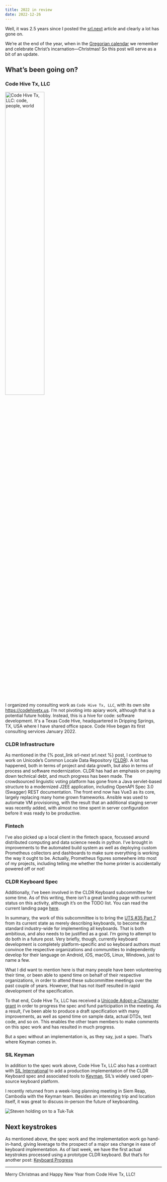 ```yaml
---
title: 2022 in review
date: 2022-12-26
---
```


Well, it was 2.5 years since I posted the [srl.next](https://srl295.github.io/2020/07/16/srl-next/) article and clearly a lot has gone on.

We’re at the end of the year, when in the [Gregorian calendar](https://en.wikipedia.org/wiki/Gregorian_calendar) we remember and celebrate Christ’s incarnation—Christmas!  So this post will serve as a bit of an update.

##  What’s been going on?

### Code Hive Tx, LLC

<img src="https://srl295.github.io/2022/12/26/code-hive-2022/code-hive-logo.png" title="Code Hive Tx, LLC: code, people, world" width="50%"/>

I organized my consulting work as `Code Hive Tx, LLC`, with its own site <https://codehivetx.us>.  I’m not pivoting into apiary work, although that is a potential future hobby.  Instead, this is a hive for code: software development.  It's a Texas Code Hive, headquartered in Dripping Springs, TX, USA where I have shared office space.  Code Hive began its first consulting services January 2022.

### CLDR Infrastructure

As mentioned in the {% post_link srl-next srl.next %} post, I continue to work on Unicode’s Common Locale Data Repository ([CLDR](https://cldr.unicode.org)). A lot has happened, both in terms of project and data growth, but also in terms of process and software modernization.  CLDR has had an emphasis on paying down technical debt, and much progress has been made.  The crowdsourced linguistic voting platform has gone from a Java servlet-based structure to a modernized J2EE application, including OpenAPI Spec 3.0 (Swagger) REST documentation.  The front end now has Vue3 as its core, largely replacing many home grown frameworks.  Ansible was used to automate VM provisioning, with the result that an additional staging server was recently added, with almost no time spent in server configuration before it was ready to be productive.

### Fintech

I’ve also picked up a local client in the fintech space, focussed around distributed computing and data science needs in python.  I’ve brought in improvements to the automated build system as well as deploying custom Prometheus collectors and dashboards to make sure everything is working the way it ought to be.  Actually, Prometheus figures somewhere into most of my projects, including telling me whether the home printer is accidentally powered off or not!

### CLDR Keyboard Spec

Additionally, I’ve been involved in the CLDR Keyboard subcommittee for some time.  As of this writing, there isn’t a great landing page with current status on this activity, although it’s on the TODO list.  You can read the current landing page [here](https://cldr.unicode.org/index/keyboard-workgroup).

In summary, the work of this subcommittee is to bring the [UTS #35 Part 7](http://www.unicode.org/reports/tr35/tr35-keyboards.html#Contents) from its current state as merely describing keyboards, to become _the_ standard industry-wide for implementing all keyboards.  That is both ambitious, and also needs to be justified as a goal.  I’m going to attempt to do both in a future post. Very briefly, though, currently keyboard development is completely platform-specific and so keyboard authors must convince the respective organizations and communities to independently develop for their language on Android, iOS, macOS, Linux, Windows, just to name a few.

What I did want to mention here is that many people have been volunteering their time, or been able to spend time on behalf of their respective organizations, in order to attend these subcommittee meetings over the past couple of years.  However, that has not itself resulted in rapid development of the specification.

To that end, Code Hive Tx, LLC has received a [Unicode Adopt-a-Character grant](https://home.unicode.org/adopt-a-character/about-adopt-a-character/) in order to progress the spec and fund participation in the meeting.  As a result, I’ve been able to produce a draft specification with many improvements, as well as spend time on sample data, actual DTDs, test code, and so on.  This enables the other team members to make comments on this spec work and has resulted in much progress.

But a spec without an implementation is, as they say, just a spec. That’s where Keyman comes in.

### SIL Keyman

In addition to the spec work above, Code Hive Tx, LLC also has a contract with [SIL International](http://www.sil.org) to add a production implementation of the CLDR Keyboard spec and associated tools to [Keyman](https://keyman.com), SIL’s widely used open-source keyboard platform.

I recently returned from a week-long planning meeting in Siem Reap, Cambodia with the Keyman team.  Besides an interesting trip and location itself, it was great to discuss in-person the future of keyboarding.

<img src="https://srl295.github.io/2022/12/26/code-hive-2022/srl-tuktuk.jpeg" title="Steven holding on to a Tuk-Tuk" />

## Next keystrokes

As mentioned above, the spec work and the implementation work go hand-in-hand, giving leverage to the prospect of a major sea change in ease of keyboard implementation.  As of last week, we have the first actual keystrokes processed using a prototype CLDR keyboard.  But that’s for another post: [Keyboard Progress](./2022-kbd-progress)

-----

Merry Christmas and Happy New Year from Code Hive Tx, LLC!
